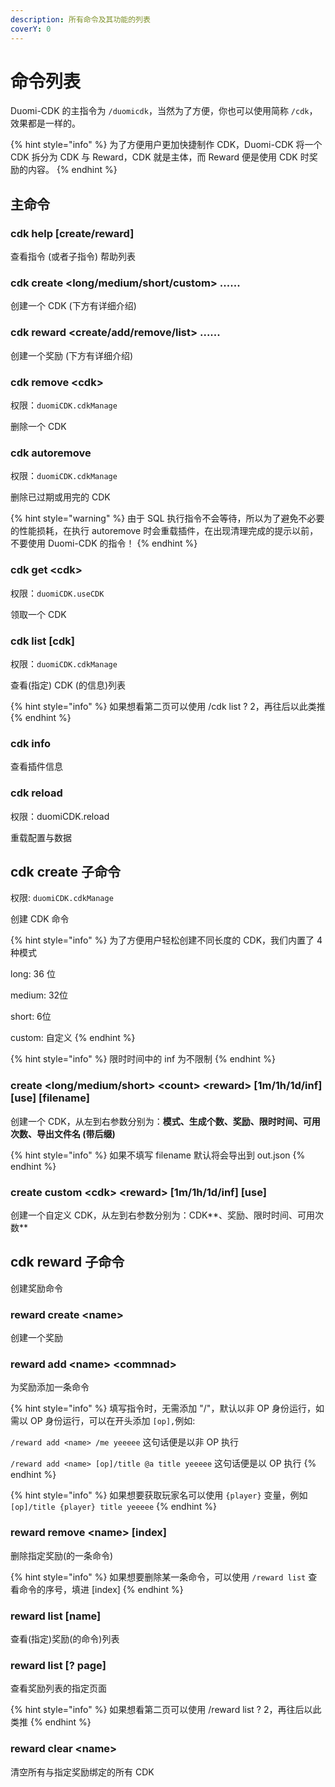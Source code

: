 ```yaml
---
description: 所有命令及其功能的列表
coverY: 0
---
```


# 命令列表

Duomi-CDK 的主指令为 `/duomicdk`，当然为了方便，你也可以使用简称 `/cdk`，效果都是一样的。

{% hint style="info" %}
为了方便用户更加快捷制作 CDK，Duomi-CDK 将一个 CDK 拆分为 CDK 与 Reward，CDK 就是主体，而 Reward 便是使用 CDK 时奖励的内容。
{% endhint %}

## 主命令

### cdk help \[create/reward]

查看指令 (或者子指令) 帮助列表

### cdk create \<long/medium/short/custom> ......

创建一个 CDK (下方有详细介绍)

### cdk reward \<create/add/remove/list> ......

创建一个奖励 (下方有详细介绍)

### cdk remove \<cdk>

权限：`duomiCDK.cdkManage`

删除一个 CDK

### cdk autoremove

权限：`duomiCDK.cdkManage`

删除已过期或用完的 CDK

{% hint style="warning" %}
由于 SQL 执行指令不会等待，所以为了避免不必要的性能损耗，在执行 autoremove 时会重载插件，在出现清理完成的提示以前，不要使用 Duomi-CDK 的指令！
{% endhint %}

### cdk get \<cdk>

权限：`duomiCDK.useCDK`

领取一个 CDK

### cdk list \[cdk]

权限：`duomiCDK.cdkManage`

查看(指定) CDK (的信息)列表

{% hint style="info" %}
如果想看第二页可以使用 /cdk list ? 2，再往后以此类推
{% endhint %}

### cdk info

查看插件信息

### cdk reload

权限：duomiCDK.reload

重载配置与数据

## cdk create 子命令

权限: `duomiCDK.cdkManage`

创建 CDK 命令

{% hint style="info" %}
为了方便用户轻松创建不同长度的 CDK，我们内置了 4 种模式

long: 36 位

medium: 32位

short: 6位

custom: 自定义
{% endhint %}

{% hint style="info" %}
限时时间中的 inf 为不限制
{% endhint %}

### create \<long/medium/short> \<count> \<reward> \[1m/1h/1d/inf] \[use] \[filename]

创建一个 CDK，从左到右参数分别为：**模式、生成个数、奖励、限时时间、可用次数、导出文件名 (带后缀)**

{% hint style="info" %}
如果不填写 filename 默认将会导出到 out.json
{% endhint %}

### create custom \<cdk> \<reward> \[1m/1h/1d/inf] \[use]

创建一个自定义 CDK，从左到右参数分别为：CDK**、奖励、限时时间、可用次数**

## cdk reward 子命令

创建奖励命令

### reward create \<name>

创建一个奖励&#x20;

### reward add \<name> \<commnad>

为奖励添加一条命令

{% hint style="info" %}
填写指令时，无需添加 "/"，默认以非 OP 身份运行，如需以 OP 身份运行，可以在开头添加 `[op],`例如:&#x20;

`/reward add <name> /me yeeeee` 这句话便是以非 OP 执行

`/reward add <name> [op]/title @a title yeeeee` 这句话便是以 OP 执行
{% endhint %}

{% hint style="info" %}
如果想要获取玩家名可以使用 `{player}` 变量，例如 `[op]/title {player} title yeeeee`
{% endhint %}

### reward remove \<name> \[index]

删除指定奖励(的一条命令)

{% hint style="info" %}
如果想要删除某一条命令，可以使用 `/reward list` 查看命令的序号，填进 \[index]
{% endhint %}

### reward list \[name]

查看(指定)奖励(的命令)列表

### reward list \[? page]

查看奖励列表的指定页面

{% hint style="info" %}
如果想看第二页可以使用 /reward list ? 2，再往后以此类推
{% endhint %}

### reward clear \<name>

清空所有与指定奖励绑定的所有 CDK
